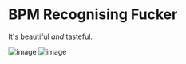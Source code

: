 # BPM Recognising Fucker

It's beautiful _and_ tasteful.

![image](https://github.com/user-attachments/assets/4b5e4ac7-c05d-4e77-b212-44ce590c220a)
![image](https://github.com/user-attachments/assets/5e03a3d0-115d-4025-ad6c-1a837f68b430)

